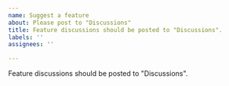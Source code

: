 ```yaml
---
name: Suggest a feature
about: Please post to "Discussions"
title: Feature discussions should be posted to "Discussions".
labels: ''
assignees: ''

---
```


Feature discussions should be posted to "Discussions".
